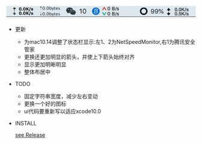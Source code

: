 ![status](status.png?raw=true)

- 更新
	- 为mac10.14调整了状态栏显示:左1、2为NetSpeedMonitor,右1为腾讯安全管家
	- 更换还更加明显的箭头，并使上下箭头始终对齐
	- 显示更加明晰明显
	- 整体布居中

- TODO
	- 固定字符串宽度，减少左右变动
	- 更换一个好的图标
	- ui代码要重新写以适应xcode10.0

- INSTALL
	
	[see Release](./Release/SpeedMonitor.app)
